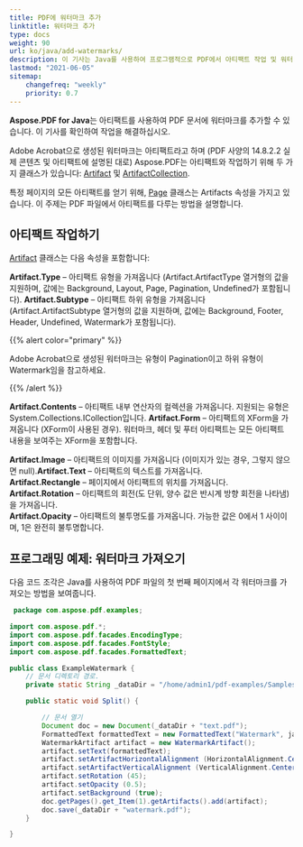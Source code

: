```yaml
---
title: PDF에 워터마크 추가
linktitle: 워터마크 추가
type: docs
weight: 90
url: ko/java/add-watermarks/
description: 이 기사는 Java를 사용하여 프로그램적으로 PDF에서 아티팩트 작업 및 워터마크 얻기의 기능을 설명합니다.
lastmod: "2021-06-05"
sitemap:
    changefreq: "weekly"
    priority: 0.7
---
```


**Aspose.PDF for Java**는 아티팩트를 사용하여 PDF 문서에 워터마크를 추가할 수 있습니다. 이 기사를 확인하여 작업을 해결하십시오.

Adobe Acrobat으로 생성된 워터마크는 아티팩트라고 하며 (PDF 사양의 14.8.2.2 실제 콘텐츠 및 아티팩트에 설명된 대로) Aspose.PDF는 아티팩트와 작업하기 위해 두 가지 클래스가 있습니다: [Artifact](https://reference.aspose.com/pdf/java/com.aspose.pdf/Artifact) 및 [ArtifactCollection](https://reference.aspose.com/pdf/java/com.aspose.pdf.class-use/artifactcollection).

특정 페이지의 모든 아티팩트를 얻기 위해, [Page](https://reference.aspose.com/pdf/java/com.aspose.pdf.class-use/Page) 클래스는 Artifacts 속성을 가지고 있습니다.
 이 주제는 PDF 파일에서 아티팩트를 다루는 방법을 설명합니다.

## 아티팩트 작업하기

[Artifact](https://reference.aspose.com/pdf/java/com.aspose.pdf/Artifact) 클래스는 다음 속성을 포함합니다:

**Artifact.Type** – 아티팩트 유형을 가져옵니다 (Artifact.ArtifactType 열거형의 값을 지원하며, 값에는 Background, Layout, Page, Pagination, Undefined가 포함됩니다).
**Artifact.Subtype** – 아티팩트 하위 유형을 가져옵니다 (Artifact.ArtifactSubtype 열거형의 값을 지원하며, 값에는 Background, Footer, Header, Undefined, Watermark가 포함됩니다).

{{% alert color="primary" %}}

Adobe Acrobat으로 생성된 워터마크는 유형이 Pagination이고 하위 유형이 Watermark임을 참고하세요.

{{% /alert %}}

**Artifact.Contents** – 아티팩트 내부 연산자의 컬렉션을 가져옵니다. 지원되는 유형은 System.Collections.ICollection입니다.
**Artifact.Form** – 아티팩트의 XForm을 가져옵니다 (XForm이 사용된 경우). 워터마크, 헤더 및 푸터 아티팩트는 모든 아티팩트 내용을 보여주는 XForm을 포함합니다.

**Artifact.Image** – 아티팩트의 이미지를 가져옵니다 (이미지가 있는 경우, 그렇지 않으면 null).**Artifact.Text** – 아티팩트의 텍스트를 가져옵니다.  
**Artifact.Rectangle** – 페이지에서 아티팩트의 위치를 가져옵니다.  
**Artifact.Rotation** – 아티팩트의 회전(도 단위, 양수 값은 반시계 방향 회전을 나타냄)을 가져옵니다.  
**Artifact.Opacity** – 아티팩트의 불투명도를 가져옵니다. 가능한 값은 0에서 1 사이이며, 1은 완전히 불투명합니다.

## 프로그래밍 예제: 워터마크 가져오기

다음 코드 조각은 Java를 사용하여 PDF 파일의 첫 번째 페이지에서 각 워터마크를 가져오는 방법을 보여줍니다.

```java
 package com.aspose.pdf.examples;

import com.aspose.pdf.*;
import com.aspose.pdf.facades.EncodingType;
import com.aspose.pdf.facades.FontStyle;
import com.aspose.pdf.facades.FormattedText;

public class ExampleWatermark {
    // 문서 디렉토리 경로.
    private static String _dataDir = "/home/admin1/pdf-examples/Samples/";

    public static void Split() {

        // 문서 열기
        Document doc = new Document(_dataDir + "text.pdf");      
        FormattedText formattedText = new FormattedText("Watermark", java.awt.Color.BLUE,FontStyle.Courier, EncodingType.Identity_h, true, 72.0F);
        WatermarkArtifact artifact = new WatermarkArtifact();        
        artifact.setText(formattedText);        
        artifact.setArtifactHorizontalAlignment (HorizontalAlignment.Center);
        artifact.setArtifactVerticalAlignment (VerticalAlignment.Center);
        artifact.setRotation (45);
        artifact.setOpacity (0.5);
        artifact.setBackground (true);
        doc.getPages().get_Item(1).getArtifacts().add(artifact);
        doc.save(_dataDir + "watermark.pdf");
    }

}  
```